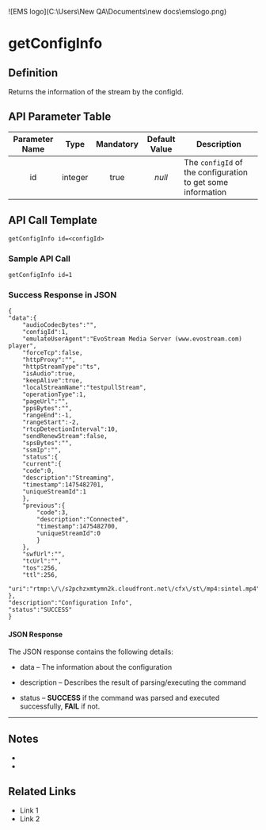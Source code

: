 ![EMS logo](C:\Users\New QA\Documents\new docs\emslogo.png)



# getConfigInfo



## Definition

Returns the information of the stream by the configId.





## API Parameter Table



| Parameter Name |  Type   | Mandatory | Default Value | Description                              |
| :------------: | :-----: | :-------: | :-----------: | ---------------------------------------- |
|       id       | integer |   true    |    *null*     | The `configId` of the configuration to get some information |

## API Call Template

``` 
getConfigInfo id=<configId>
```



### Sample API Call

``` 
getConfigInfo id=1
```



### Success Response in JSON

``` 
{
"data":{
	"audioCodecBytes":"",
	"configId":1,
	"emulateUserAgent":"EvoStream Media Server (www.evostream.com) player",
	"forceTcp":false,
	"httpProxy":"",
	"httpStreamType":"ts",
	"isAudio":true,
	"keepAlive":true,
	"localStreamName":"testpullStream",
	"operationType":1,
	"pageUrl":"",
	"ppsBytes":"",
	"rangeEnd":-1,
	"rangeStart":-2,
	"rtcpDetectionInterval":10,
	"sendRenewStream":false,
	"spsBytes":"",
	"ssmIp":"",
	"status":{
	"current":{
	"code":0,
	"description":"Streaming",
	"timestamp":1475482701,
	"uniqueStreamId":1
	},
	"previous":{
		"code":3,
		"description":"Connected",
		"timestamp":1475482700,
		"uniqueStreamId":0
		}
	},
	"swfUrl":"",
	"tcUrl":"",
	"tos":256,
	"ttl":256,
	"uri":"rtmp:\/\/s2pchzxmtymn2k.cloudfront.net\/cfx\/st\/mp4:sintel.mp4"
},
"description":"Configuration Info",
"status":"SUCCESS"
}
```



#### **JSON Response**

The JSON response contains the following details:

- data – The information about the configuration


- description – Describes the result of parsing/executing the command
- status – **SUCCESS** if the command was parsed and executed successfully, **FAIL** if not.

------

## Notes

- ​
- ​





## **Related Links**

- Link 1
- Link 2